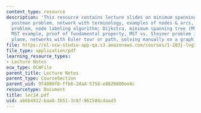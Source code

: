 ```yaml
---
content_type: resource
description: 'This resource contains lecture slides on minimum spanning tree, chinese
  postman problem, network with terminology, examples of nodes & arcs, shortest path
  problem, node labeling algorithm: Dijkstra, minimum spanning tree (MST) problem,
  MST example, proof of fundamental property, MST vs. Steiner problem in the Euclidean
  plane, networks with Euler tour or path, solving manually on a graph, and applications.'
file: https://ol-ocw-studio-app-qa.s3.amazonaws.com/courses/1-203j-logistical-and-transportation-planning-methods-fall-2006/ab6b4912baa83b513c87961588cdaad3_lec14.pdf
file_type: application/pdf
learning_resource_types:
- Lecture Notes
ocw_type: OCWFile
parent_title: Lecture Notes
parent_type: CourseSection
parent_uid: 9f4898f8-ffb6-2da4-5758-e8820800ee4c
resourcetype: Document
title: lec14.pdf
uid: ab6b4912-baa8-3b51-3c87-961588cdaad3
---
```

